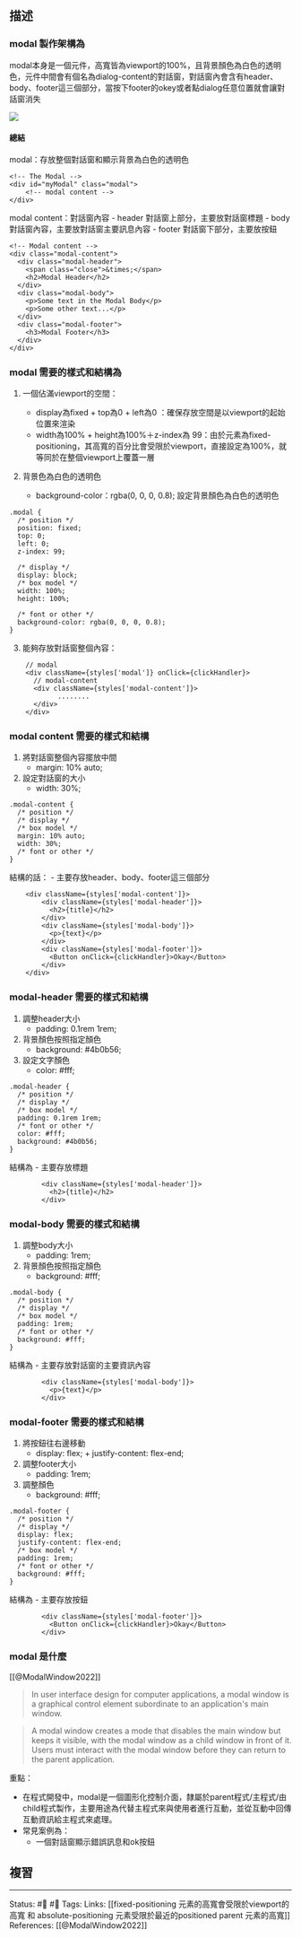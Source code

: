 ## 描述

### modal 製作架構為
modal本身是一個元件，高寬皆為viewport的100%，且背景顏色為白色的透明色，元件中間會有個名為dialog-content的對話窗，對話窗內會含有header、body、footer這三個部分，當按下footer的okey或者點dialog任意位置就會讓對話窗消失

![](https://res.cloudinary.com/dqfxgtyoi/image/upload/v1662660001/blog/frontend/dialog/dialog_xeooko.png)

#### 總結
modal：存放整個對話窗和顯示背景為白色的透明色
```
<!-- The Modal -->  
<div id="myModal" class="modal">
	<!-- modal content -->
</div>
```

modal content：對話窗內容
	- header 對話窗上部分，主要放對話窗標題
	- body 對話窗內容，主要放對話窗主要訊息內容
	- footer 對話窗下部分，主要放按鈕
```
<!-- Modal content -->  
<div class="modal-content">  
  <div class="modal-header">  
    <span class="close">&times;</span>  
    <h2>Modal Header</h2>  
  </div>  
  <div class="modal-body">  
    <p>Some text in the Modal Body</p>  
    <p>Some other text...</p>  
  </div>  
  <div class="modal-footer">  
    <h3>Modal Footer</h3>  
  </div>  
</div>
```



### modal 需要的樣式和結構為
1. 一個佔滿viewport的空間：
	- display為fixed + top為0 + left為0  ：確保存放空間是以viewport的起始位置來渲染
	- width為100% + height為100%＋z-index為 99：由於元素為fixed-positioning，其高寬的百分比會受限於viewport，直接設定為100%，就等同於在整個viewport上覆蓋一層

2. 背景色為白色的透明色
	- background-color：rgba(0, 0, 0, 0.8); 設定背景顏色為白色的透明色


```
.modal {
  /* position */
  position: fixed;
  top: 0;
  left: 0;
  z-index: 99;

  /* display */
  display: block;
  /* box model */
  width: 100%;
  height: 100%;

  /* font or other */
  background-color: rgba(0, 0, 0, 0.8);
}
```

3. 能夠存放對話窗整個內容：
```
	// modal
    <div className={styles['modal']} onClick={clickHandler}>
	  // modal-content
      <div className={styles['modal-content']}>
	        ........
      </div>
    </div>
```

### modal content 需要的樣式和結構
1. 將對話窗整個內容擺放中間
	- margin: 10% auto;
2. 設定對話窗的大小
	- width: 30%;

```
.modal-content {
  /* position */
  /* display */
  /* box model */
  margin: 10% auto;
  width: 30%;
  /* font or other */
}
```

結構的話：
	- 主要存放header、body、footer這三個部分
```
	<div className={styles['modal-content']}>
        <div className={styles['modal-header']}>
          <h2>{title}</h2>
        </div>
        <div className={styles['modal-body']}>
          <p>{text}</p>
        </div>
        <div className={styles['modal-footer']}>
          <Button onClick={clickHandler}>Okay</Button>
        </div>
    </div>
```

### modal-header 需要的樣式和結構

1. 調整header大小
	- padding: 0.1rem 1rem;
2.  背景顏色按照指定顏色
	- background: #4b0b56;
3. 設定文字顏色
	- color: #fff;
```
.modal-header {
  /* position */
  /* display */
  /* box model */
  padding: 0.1rem 1rem;
  /* font or other */
  color: #fff;
  background: #4b0b56;
}
```

結構為
	- 主要存放標題
```
        <div className={styles['modal-header']}>
          <h2>{title}</h2>
        </div>
```

### modal-body 需要的樣式和結構
1. 調整body大小
	- padding: 1rem;
2.  背景顏色按照指定顏色
	- background: #fff;

```
.modal-body {
  /* position */
  /* display */
  /* box model */
  padding: 1rem;
  /* font or other */
  background: #fff;
}
```

結構為
	- 主要存放對話窗的主要資訊內容
```
        <div className={styles['modal-body']}>
          <p>{text}</p>
        </div>
```

### modal-footer 需要的樣式和結構
1. 將按鈕往右邊移動
	- display: flex; + justify-content: flex-end;
2. 調整footer大小
	- padding: 1rem;
3. 調整顏色
	- background: #fff;

```
.modal-footer {
  /* position */
  /* display */
  display: flex;
  justify-content: flex-end;
  /* box model */
  padding: 1rem;
  /* font or other */
  background: #fff;
}
```

結構為
	- 主要存放按鈕

```
        <div className={styles['modal-footer']}>
          <Button onClick={clickHandler}>Okay</Button>
        </div>
```
### modal 是什麼
[[@ModalWindow2022]]
> In user interface design for computer applications, a modal window is a graphical control element subordinate to an application's main window. 

> A modal window creates a mode that disables the main window but keeps it visible, with the modal window as a child window in front of it. Users must interact with the modal window before they can return to the parent application.


重點：
- 在程式開發中，modal是一個圖形化控制介面，隸屬於parent程式/主程式/由child程式製作，主要用途為代替主程式來與使用者進行互動，並從互動中回傳互動資訊給主程式來處理。
- 常見案例為：
	- 一個對話窗顯示錯誤訊息和ok按鈕

## 複習




---
Status: #🌱 #📓 
Tags:
Links:
[[fixed-positioning 元素的高寬會受限於viewport的高寬 和 absolute-positioning 元素受限於最近的positioned parent 元素的高寬]]
References:
[[@ModalWindow2022]]
